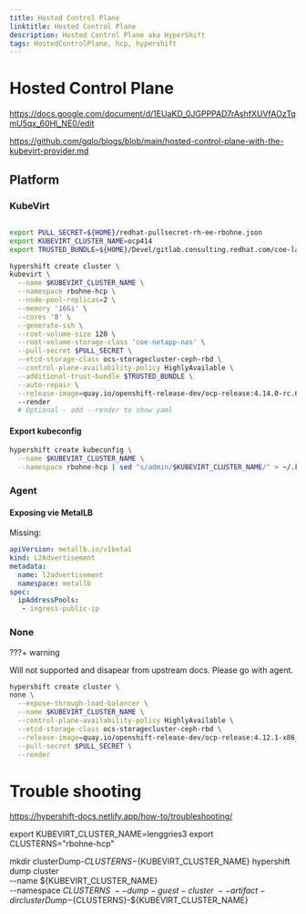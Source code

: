 ```yaml
---
title: Hosted Control Plane
linktitle: Hosted Control Plane
description: Hosted Control Plane aka HyperShift
tags: HostedControlPlane, hcp, hypershift
---
```


# Hosted Control Plane

<https://docs.google.com/document/d/1EUaKD_0JGPPPAD7rAshfXUVfAOzTqmU5qx_60Hl_NE0/edit>

<https://github.com/gqlo/blogs/blob/main/hosted-control-plane-with-the-kubevirt-provider.md>

## Platform

### KubeVirt

```bash

export PULL_SECRET=${HOME}/redhat-pullsecret-rh-ee-rbohne.json
export KUBEVIRT_CLUSTER_NAME=ocp414
export TRUSTED_BUNDLE=${HOME}/Devel/gitlab.consulting.redhat.com/coe-lab/certificates/ca-bundle-v1.pem

hypershift create cluster \
kubevirt \
  --name $KUBEVIRT_CLUSTER_NAME \
  --namespace rbohne-hcp \
  --node-pool-replicas=2 \
  --memory '16Gi' \
  --cores '8' \
  --generate-ssh \
  --root-volume-size 120 \
  --root-volume-storage-class 'coe-netapp-nas' \
  --pull-secret $PULL_SECRET \
  --etcd-storage-class ocs-storagecluster-ceph-rbd \
  --control-plane-availability-policy HighlyAvailable \
  --additional-trust-bundle $TRUSTED_BUNDLE \
  --auto-repair \
  --release-image=quay.io/openshift-release-dev/ocp-release:4.14.0-rc.6-x86_64
  --render
  # Optional - add --render to show yaml

```

#### Export kubeconfig

```bash
hypershift create kubeconfig \
  --name $KUBEVIRT_CLUSTER_NAME \
  --namespace rbohne-hcp | sed "s/admin/$KUBEVIRT_CLUSTER_NAME/" > ~/.kube/clusters/${KUBEVIRT_CLUSTER_NAME}
```

### Agent

#### Exposing vie MetalLB

Missing:

```yaml
apiVersion: metallb.io/v1beta1
kind: L2Advertisement
metadata:
  name: l2advertisement
  namespace: metallb
spec:
  ipAddressPools:
   - ingress-public-ip
```

### None

???+ warning

  Will not supported and disapear from upstream docs.
  Please go with agent.

```bash
hypershift create cluster \
none \
  --expose-through-load-balancer \
  --name $KUBEVIRT_CLUSTER_NAME \
  --control-plane-availability-policy HighlyAvailable \
  --etcd-storage-class ocs-storagecluster-ceph-rbd \
  --release-image=quay.io/openshift-release-dev/ocp-release:4.12.1-x86_64 \
  --pull-secret $PULL_SECRET \
  --render

```

# Trouble shooting

<https://hypershift-docs.netlify.app/how-to/troubleshooting/>

export KUBEVIRT_CLUSTER_NAME=lenggries3
export CLUSTERNS="rbohne-hcp"

mkdir clusterDump-${CLUSTERNS}-${KUBEVIRT_CLUSTER_NAME}
hypershift dump cluster \
    --name ${KUBEVIRT_CLUSTER_NAME} \
    --namespace ${CLUSTERNS} \
    --dump-guest-cluster \
    --artifact-dir clusterDump-${CLUSTERNS}-${KUBEVIRT_CLUSTER_NAME}

